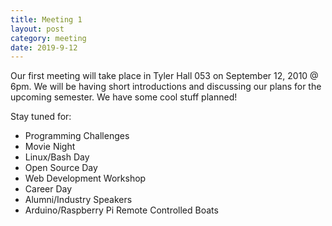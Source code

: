 ```yaml
---
title: Meeting 1
layout: post
category: meeting
date: 2019-9-12
---
```


Our first meeting will take place in Tyler Hall 053 on September 12, 2010 @ 6pm. We will be having short introductions and discussing our plans for the upcoming semester. We have some cool stuff planned!

Stay tuned for:
- Programming Challenges
- Movie Night
- Linux/Bash Day
- Open Source Day
- Web Development Workshop
- Career Day
- Alumni/Industry Speakers
- Arduino/Raspberry Pi Remote Controlled Boats
